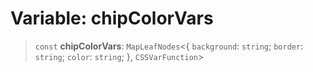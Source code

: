 # Variable: chipColorVars

> `const` **chipColorVars**: `MapLeafNodes`\<\{ `background`: `string`; `border`: `string`; `color`: `string`; \}, `CSSVarFunction`\>
